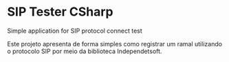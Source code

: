 # SIP Tester CSharp
Simple application for SIP protocol connect test

Este projeto apresenta de forma simples como registrar um ramal utilizando o protocolo SIP por meio da biblioteca Independetsoft.
